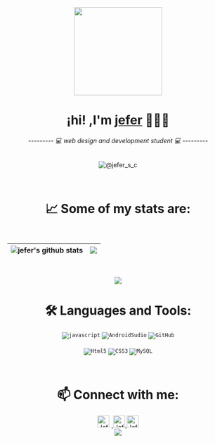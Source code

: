 <!--inicio-->
<div align="center">
    <img align="center" width="200" src="https://user-images.githubusercontent.com/125378976/220205494-c65feae7-378a-4263-a38c-f4449ca84066.png" />
    <h1>¡hi! ,I'm <a href="https://github.com/jefersc">jefer</a> 👨🏻‍💻</h1> 
    <h6>--------- 💻 web design and development student 💻 ---------</h6>  

  ![@jefer_s_c](https://user-images.githubusercontent.com/125378976/219987431-d076562f-40cb-4835-b8e0-c5393c384cbe.gif)
  
</div>
<br>
<!--Mis estadisticas-->
<h1 align="center"><strong>📈 Some of my stats are:</strong></h1>
<br>

| <a ><img align="center" src="https://github-readme-stats.vercel.app/api?username=jefersc&theme=nightowl&show_icons=true&hide=contribs" alt="jefer's github stats" /></a> | <a ><img align="center" src="https://github-readme-streak-stats.herokuapp.com/?user=jefersc&theme=nightowl&hide_border=true" /></a> |
| ------------- | ------------- |

<br>
<!--<p align="center">
  <img src="https://github-readme-stats.vercel.app/api/top-langs/?username=jefersc&layout=compact" />
</p>-->
<p align="center">
  <img src="https://visitor-badge.laobi.icu/badge?page_id=jefersc.jefersc" />
</p>
   

<!--Lenguajes y herramientas-->
<div align="center">
  <h1><strong>🛠️ Languages and Tools:</strong></h1>

<code><img alt="javascript" src="https://img.shields.io/badge/JavaScript-323330?style=for-the-badge&logo=javascript&logoColor=F7DF1E"></code>
<code><img alt="AndroidSudio" src="https://img.shields.io/badge/Android%20Studio-3DDC84.svg?style=for-the-badge&logo=android-studio&logoColor=white"></code>
<code><img alt="GitHub" src="https://img.shields.io/badge/github%20-%23000.svg?&style=for-the-badge&logo=github&logoColor=white"></code><br><br>
<code><img alt="Html5" src="https://img.shields.io/badge/HTML5-E34F26?style=for-the-badge&logo=html5&logoColor=white"></code>
<code><img alt="CSS3" src="https://img.shields.io/badge/CSS3-1572B6?style=for-the-badge&logo=css3&logoColor=white"></code>
<code><img alt="MySQL" src="https://img.shields.io/badge/mysql-%2300f.svg?style=for-the-badge&logo=mysql&logoColor=white"></code>  

  </div>
  <br>
<!--Redes sociales y otros-->
<div align="center">
<h1><strong>📫 Connect with me:</strong></h1>
<a href="#">
  <img style="margin-right:5px" alt="Jefer's Instagram" width="27px" src="https://cdn-icons-png.flaticon.com/512/174/174855.png" />
</a>

<a href="#">
  <img alt="Jefer | Spotify" width="27px" src="https://cdn-icons-png.flaticon.com/512/3669/3669986.png" />
</a>

<a href="#">
  <img alt="Jefer | Discord" width="27px" src="https://cdn-icons-png.flaticon.com/512/5968/5968756.png" />
</a>
</div>

<!--animated snake-->
<div align="center">
<a><img src="https://user-images.githubusercontent.com/125378976/220476917-4daa6e84-9917-4594-aab6-f4044b240c6d.svg"></img></a>
</div>
